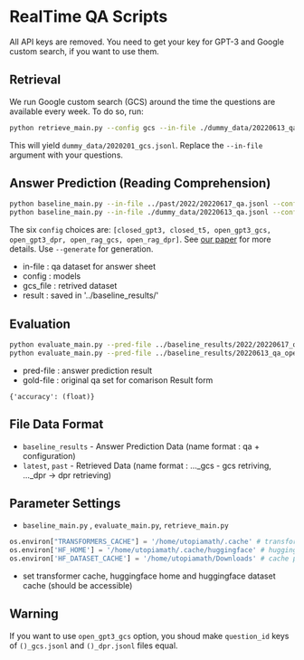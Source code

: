# RealTime QA Scripts

All API keys are removed. You need to get your key for GPT-3 and Google custom search, if you want to use them.

## Retrieval
We run Google custom search (GCS) around the time the questions are available every week. To do so, run:
```bash
python retrieve_main.py --config gcs --in-file ./dummy_data/20220613_qa.jsonl --key <gcs_key> --engine <engine_key>
```
This will yield `dummy_data/2020201_gcs.jsonl`. Replace the `--in-file` argument with your questions.

## Answer Prediction (Reading Comprehension)
```bash
python baseline_main.py --in-file ../past/2022/20220617_qa.jsonl --config open_rag_gcs --gcs-file ../past/2022/20220617_gcs.jsonl
python baseline_main.py --in-file ./dummy_data/20220613_qa.jsonl --config open_rag_gcs --gcs-file ./dummy_data/20220613_gcs.jsonl --generate
```
The six `config` choices are: `[closed_gpt3, closed_t5, open_gpt3_gcs, open_gpt3_dpr, open_rag_gcs, open_rag_dpr]`. See [our paper](https://arxiv.org/abs/2207.13332) for more details. Use `--generate` for generation.
* in-file : qa dataset for answer sheet
* config : models 
* gcs_file : retrived dataset 
* result : saved in '../baseline_results/'

## Evaluation
```bash
python evaluate_main.py --pred-file ../baseline_results/2022/20220617_qa_open_gpt3_gcs.jsonl --gold-file ../past/2022/20220617_qa.jsonl 
python evaluate_main.py --pred-file ../baseline_results/20220613_qa_open_gpt3_gcs.jsonl --gold-file ./dummy_data/20220613_qa.jsonl 
```
* pred-file : answer prediction result
* gold-file : original qa set for comarison
Result form
```
{'accuracy': (float)}
```

## File Data Format
* `baseline_results` - Answer Prediction Data (name format : qa + configuration)
* `latest`, `past` - Retrieved Data (name format : ..._gcs - gcs retriving, ..._dpr -> dpr retrieving)

## Parameter Settings
* `baseline_main.py` , `evaluate_main.py`, `retrieve_main.py`
```python 
os.environ["TRANSFORMERS_CACHE"] = '/home/utopiamath/.cache' # transformer cache path
os.environ['HF_HOME'] = '/home/utopiamath/.cache/huggingface' # huggingface download path
os.environ['HF_DATASET_CACHE'] = '/home/utopiamath/Downloads' # cache path
```
* set transformer cache, huggingface home and huggingface dataset cache (should be accessible)

## Warning ##
If you want to use `open_gpt3_gcs` option, you shoud make `question_id` keys of `()_gcs.jsonl` and `()_dpr.jsonl` files equal.